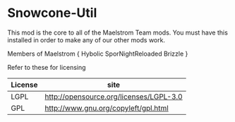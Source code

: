 Snowcone-Util
=============
This mod is the core to all of the Maelstrom Team mods.
You must have this installed in order to make any of our other mods work.

Members of Maelstrom
{
	Hybolic
	SporNightReloaded
	Brizzle
}

Refer to these for licensing

| License | site |
|------|-----|
| LGPL | http://opensource.org/licenses/LGPL-3.0
| GPL | http://www.gnu.org/copyleft/gpl.html
